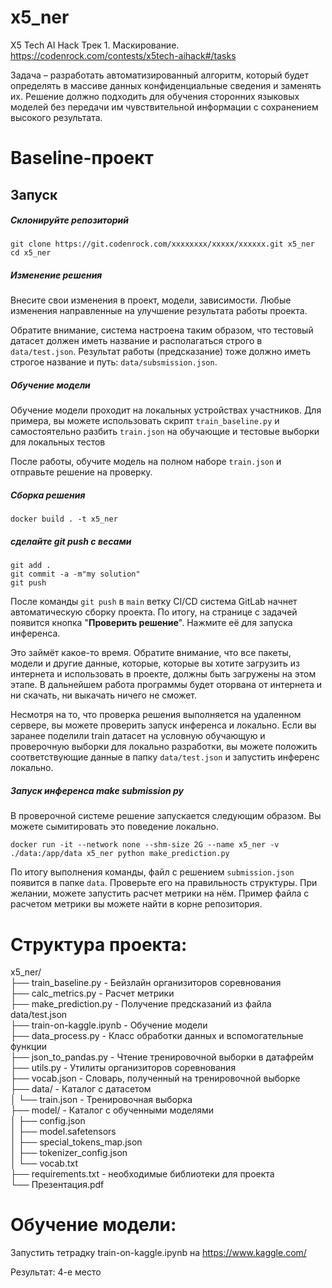 # x5_ner
X5 Tech AI Hack Трек 1. Маскирование.
https://codenrock.com/contests/x5tech-aihack#/tasks

Задача – разработать автоматизированный алгоритм, который будет определять в массиве данных конфиденциальные сведения и заменять их. Решение должно подходить для обучения сторонних языковых моделей без передачи им чувствительной информации с сохранением высокого результата.


# Baseline-проект

## Запуск

##### Склонируйте репозиторий

```
git clone https://git.codenrock.com/xxxxxxxx/xxxxx/xxxxxx.git x5_ner
cd x5_ner
```

##### Изменение решения

Внесите свои изменения в проект, модели, зависимости. Любые изменения направленные на улучшение результата работы
проекта.

Обратите внимание, система настроена таким образом, что тестовый датасет должен иметь название и располагаться строго
в `data/test.json`.
Результат работы (предсказание) тоже должно иметь строгое название и путь: `data/subsmission.json`.

##### Обучение модели

Обучение модели проходит на локальных устройствах участников. Для примера, вы можете использовать
скрипт `train_baseline.py` и самостоятельно разбить `train.json` на обучающие и тестовые выборки для локальных тестов

После работы, обучите модель на полном наборе `train.json` и отправьте решение на проверку.

##### Сборка решения
```shell
docker build . -t x5_ner
```

##### сделайте git push с весами

```shell
git add .
git commit -a -m"my solution"
git push
```

После команды `git push` в `main` ветку CI/CD система GitLab начнет автоматическую сборку проекта. По итогу, на странице
с задачей появится кнопка "**Проверить решение**". Нажмите её для запуска инференса.

Это займёт какое-то время. Обратите внимание, что все пакеты, модели и другие данные, которые, которые вы хотите
загрузить из интернета и использовать в проекте, должны быть загружены на этом этапе. В дальнейшем работа программы
будет оторвана от интернета и ни скачать, ни выкачать ничего не сможет.

Несмотря на то, что проверка решения выполняется на удаленном сервере, вы можете проверить запуск инференса и локально.
Если вы заранее поделили train датасет на условную обучающую и проверочную выборки для локально разработки, вы можете
положить соответствующие данные в папку `data/test.json` и запустить инференс локально.

##### Запуск инференса make submission py
В проверочной системе решение запускается следующим образом. Вы можете сымитировать это поведение локально.

```shell
docker run -it --network none --shm-size 2G --name x5_ner -v ./data:/app/data x5_ner python make_prediction.py
```

По итогу выполнения команды, файл с решением `submission.json` появится в папке `data`. Проверьте его на правильность
структуры. При желании, можете запустить расчет метрики на нём. Пример файла с расчетом метрики вы можете найти в корне
репозитория.



# Структура проекта:  
x5_ner/  
├── train_baseline.py     - Бейзлайн организиторов соревнования  
├── calc_metrics.py       - Расчет метрики  
├── make_prediction.py    - Получение предсказаний из файла data/test.json  
├── train-on-kaggle.ipynb - Обучение модели  
├── data_process.py       - Класс обработки данных и вспомогательные функции  
├── json_to_pandas.py     - Чтение тренировочной выборки в датафрейм  
├── utils.py              - Утилиты организиторов соревнования  
├── vocab.json            - Словарь, полученный на тренировочной выборке  
├── data/                 - Каталог с датасетом  
│   └── train.json        - Тренировочная выборка  
├── model/                - Каталог с обученными моделями  
│   ├── config.json  
│   ├── model.safetensors  
│   ├── special_tokens_map.json  
│   ├── tokenizer_config.json  
│   └── vocab.txt  
├── requirements.txt      - необходимые библиотеки для проекта  
└── Презентация.pdf  

# Обучение модели:

Запустить тетрадку train-on-kaggle.ipynb на https://www.kaggle.com/

Результат: 4-е место